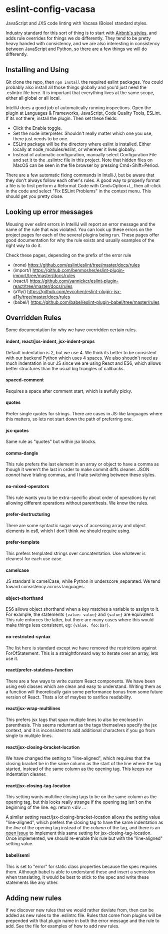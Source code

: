 # eslint-config-vacasa

JavaScript and JXS code linting with Vacasa (Boise) standard styles.

Industry standard for this sort of thing is to start with [Airbnb's styles](https://github.com/airbnb/javascript), and adds rule overrides for things we do differently.  They tend to be pretty heavy handed with consistency, and we are also interesting in consistency between JavaScript and Python, so there are a few things we will do differently.

## Installing and Using

Git clone the repo, then `npm install` the required eslint packages.  You could probably also install all those things globally and you'd just need the .eslintrc file here.  It is important that everything lives at the same scope, either all global or all local.

IntelliJ does a good job of automatically running inspections.  Open the plugin at Languages & Frameworks, JavaScript, Code Quality Tools, ESLint.  If its not there, install the plugin.  Then set these fields:
* Click the Enable toggle.
* Set the node interpreter.  Shouldn't really matter which one you use, there just needs to be one.
* ESLint package will be the directory where eslint is installed.  Either locally at node_modules/eslint, or wherever it lives globally.
* Instead of automatic configuration, manually select Configuration File and set it to the .eslintrc file in this project.  Note that hidden files on MacOS can be seen in the file browser by pressing Cmd+Shift+Period.

There are a few automatic fixing commands in IntelliJ, but be aware that they don't always follow each other's rules.  A good way to properly format a file is to first perform a Reformat Code with Cmd+Option+L, then alt-click in the code and select "Fix ESLint Problems" in the context menu.  This should get you pretty close.

## Looking up error messages

Mousing over eslint errors in IntelliJ will report an error message and the name of the rule that was violated.  You can look up these errors on the project pages for each of the several plugins being run.  These pages offer good documentation for why the rule exists and usually examples of the right way to do it.

Check these pages, depending on the prefix of the error rule
* (none) https://github.com/eslint/eslint/tree/master/docs/rules
* (import/) https://github.com/benmosher/eslint-plugin-import/tree/master/docs/rules
* (react/) https://github.com/yannickcr/eslint-plugin-react/tree/master/docs/rules
* (a11y/) https://github.com/evcohen/eslint-plugin-jsx-a11y/tree/master/docs/rules
* (babel/) https://github.com/babel/eslint-plugin-babel/tree/master/rules

## Overridden Rules

Some documentation for why we have overridden certain rules.

#### indent, react/jxs-indent, jsx-indent-props

Default indentation is 2, but we use 4.  We think its better to be consistent with our backend Python which uses 4 spaces.  We also shoudn't need as much indentation in our JS since we are using React and ES6, which allows better structures than the usual big triangles of callbacks.

#### spaced-comment

Requires a space after comment start, which is awfully picky.

#### quotes

Prefer single quotes for strings.  There are cases in JS-like languages where this matters, so lets not start down the path of preferring one.

#### jsx-quotes

Same rule as "quotes" but within jsx blocks.

#### comma-dangle

This rule prefers the last element in an array or object to have a comma as though it weren't the last in order to make commit diffs cleaner.  JSON *cannot* have trialing commas, and I hate switching between these styles.

#### no-mixed-operators

This rule wants you to be extra-specific about order of operations by not allowing different operations without parenthesis.  We know the rules.

#### prefer-destructuring

There are some syntactic sugar ways of accessing array and object elements in es6, which I don't think we should require using.

#### prefer-template

This prefers templated strings over concatentation.  Use whatever is cleanest for each use case.

#### camelcase

JS standard is camelCase, while Python in underscore_separated.  We tend toward consistency across languages.

#### object-shorthand

ES6 allows object shorthand when a key matches a variable to assign to it.  For example, the statements `{value: value}` and `{value}` are equivalent.  This rule enforces the latter, but there are many cases where this would make things less consistent, eg: `{value, foo:bar}`.

#### no-restricted-syntax

The list here is standard except we have removed the restrictions against ForOfStatement.  This is a straightforward way to iterate over an array, lets use it.

#### react/prefer-stateless-function

There are a few ways to write custom React components.  We have been using es6 classes which are clean and easy to understand.  Writing them as a function will theoretically gain some performance bonus from some future version of React.  Thats a lot of maybes to sarifice readability.

#### react/jsx-wrap-multilines

This prefers jsx tags that span multiple lines to also be enclosed in parenthesis.  This seems reduntant as the tags themselves specify the jsx context, and it is inconsistent to add additional characters if you go from single to mulitple lines.

#### react/jsx-closing-bracket-location

We have changed the setting to "line-aligned", which requires that the closing bracket be in the same column as the start of the line where the tag started, instead of the same column as the opening tag.  This keeps our indentation cleaner.

#### react/jsx-closing-tag-location

This setting wants multiline closing tags to be on the same column as the opening tag, but this looks really strange if the opening tag isn't on the beginning of the line.  eg: return <div ...

A similar setting react/jsx-closing-bracket-location allows the setting value "line-aligned", which prefers the closing tag to have the same indentation as the *line* of the opening tag instead of the *column* of the tag, and there is an [open issue](https://github.com/yannickcr/eslint-plugin-react/issues/1466) to implement this same setting for jsx-closing-tag-location.  Once implemented, we should re-enable this rule but with the "line-aligned" setting value.

#### babel/semi

This is set to "error" for static class properties because the spec requires them.  Although babel is able to understand these and insert a semicolon when translating, it would be best to stick to the spec and write these statements like any other.


## Adding new rules

If we discover new rules that we would rather deviate from, then can be added as new rules to the .eslintrc file.  Rules that come from plugins will be prepended with that plugin name in both the error message and the rule to add.  See the file for examples of how to add new rules.
